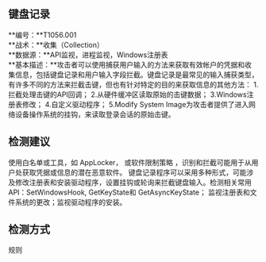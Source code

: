 ## 键盘记录  
**编号：**T1056.001  
**战术：**收集（Collection）  
**数据源：**API监视，进程监视，Windows注册表  
**基本描述：**攻击者可以使用捕获用户输入的方法来获取有效帐户的凭据和收集信息，包括键盘记录和用户输入字段拦截。键盘记录是最常见的输入捕获类型，有许多不同的方法来拦截击键，但也有针对特定的目的来获取信息的其他方法：
1.拦截处理击键的API回调；
2.从硬件缓冲区读取原始的击键数据；
3.Windows注册表修改；
4.自定义驱动程序；
5.Modify System Image为攻击者提供了进入网络设备操作系统的挂钩，来读取登录会话的原始击键。  
## 检测建议  
使用白名单或工具，如 AppLocker， 或软件限制策略 ，识别和拦截可能用于从用户处获取凭据或信息的潜在恶意软件。
键盘记录程序可以采用多种形式，可能涉及修改注册表和安装驱动程序，设置挂钩或轮询来拦截键盘输入。检测相关常用API：SetWindowsHook, GetKeyState和 GetAsyncKeyState；
监视注册表和文件系统的更改；监视驱动程序的安装。  
## 检测方式  
规则
